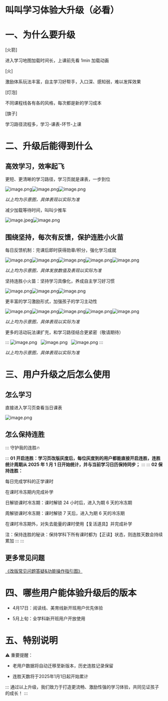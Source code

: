 # 叫叫学习体验大升级（必看）

# 一、为什么要升级

[火箭]

进入学习地图加载时间长，上课前先看 1min 加载动画

[火]

激励体系玩法丰富，自主学习好帮手，入口深、感知弱，难以发挥效果

[灯泡]

不同课程线各有各的风格，每次都是新的学习成本

[旗子]

学习路径流程多，学习-课表-环节-上课

# 二、升级后能得到什么

## 高效学习，效率起飞

更短、更清晰的学习路径，学习页就是课表，一步到位

![image.png](https://alidocs.oss-cn-zhangjiakou.aliyuncs.com/res/v9kqDeL6PXBQ1OVx/img/b626c048-ac9d-4c87-a231-15f61e667cb8.png)![image.png](https://alidocs.oss-cn-zhangjiakou.aliyuncs.com/res/v9kqDeL6PXBQ1OVx/img/89cfc323-70c4-49df-a30c-e33560818edf.png)![image.png](https://alidocs.oss-cn-zhangjiakou.aliyuncs.com/res/v9kqDeL6PXBQ1OVx/img/38e6afa6-0152-4c30-9aff-65f0b3af9a50.png)

_以上均为示意图，具体表现以实际为准_

减少加载等待时间，叫叫少推车

![image.jpeg](https://alidocs.oss-cn-zhangjiakou.aliyuncs.com/res/v9kqDeL6PXBQ1OVx/img/5c45c297-20c4-438b-8773-37578441cd98.jpeg)![image.png](https://alidocs.oss-cn-zhangjiakou.aliyuncs.com/res/v9kqDeL6PXBQ1OVx/img/9aa49c41-2fad-4ba5-9754-a055decf81e9.png)

## 围绕坚持，每次有反馈，保护连胜小火苗

每日反馈机制：完课后即时获得勋章/积分，强化学习成就

![image.png](https://alidocs.oss-cn-zhangjiakou.aliyuncs.com/res/v9kqDeL6PXBQ1OVx/img/fef2168b-f2c0-49d3-ac6e-7259fac7cc8e.png)![image.png](https://alidocs.oss-cn-zhangjiakou.aliyuncs.com/res/v9kqDeL6PXBQ1OVx/img/06176a9a-eb6d-479f-9d78-d70d14f1d1ad.png)![image.png](https://alidocs.oss-cn-zhangjiakou.aliyuncs.com/res/v9kqDeL6PXBQ1OVx/img/3c3b27c6-c698-44dd-881a-1500e40d4fe0.png)![image.png](https://alidocs.oss-cn-zhangjiakou.aliyuncs.com/res/v9kqDeL6PXBQ1OVx/img/ec3064f9-2c10-483d-bf75-62a976ac0ab2.png)![image.png](https://alidocs.oss-cn-zhangjiakou.aliyuncs.com/res/v9kqDeL6PXBQ1OVx/img/159001e6-60b4-49bb-b232-dadb6ec8e36f.png)

_以上均为示意图，具体发放数值及表现以实际为准_

坚持连胜小火苗：坚持学习具像化，养成自主学习好习惯

![image.png](https://alidocs.oss-cn-zhangjiakou.aliyuncs.com/res/v9kqDeL6PXBQ1OVx/img/0bd14562-18a6-40f0-b57d-f0766bbffc4a.png)![image.png](https://alidocs.oss-cn-zhangjiakou.aliyuncs.com/res/v9kqDeL6PXBQ1OVx/img/2032c1b1-caef-45d6-a924-ed290294df1a.png)![image.png](https://alidocs.oss-cn-zhangjiakou.aliyuncs.com/res/v9kqDeL6PXBQ1OVx/img/f9fb8393-7526-4088-840d-886ec809f540.png)

更丰富的学习激励形式，加强孩子的学习主动性

![image.png](https://alidocs.oss-cn-zhangjiakou.aliyuncs.com/res/v9kqDeL6PXBQ1OVx/img/7235d1e3-42a6-45ac-87d5-af0d6ddeed0f.png)![image.png](https://alidocs.oss-cn-zhangjiakou.aliyuncs.com/res/v9kqDeL6PXBQ1OVx/img/dcfd531c-714c-4838-bd7d-aaaf61f2f370.png)![image.png](https://alidocs.oss-cn-zhangjiakou.aliyuncs.com/res/v9kqDeL6PXBQ1OVx/img/1fb02255-53e1-4e32-8f21-75c6a5e28c92.png)![image.png](https://alidocs.oss-cn-zhangjiakou.aliyuncs.com/res/v9kqDeL6PXBQ1OVx/img/51bc145d-a00c-4314-93d3-78cdba793958.png)![image.png](https://alidocs.oss-cn-zhangjiakou.aliyuncs.com/res/v9kqDeL6PXBQ1OVx/img/17d92fd7-b454-43ac-b336-1968348b65ec.png)

_以上均为示意图，具体表现以实际为准_

更多的活动玩法课扩充，和学习路径结合更紧密（敬请期待）

:::
![image.png](https://alidocs.oss-cn-zhangjiakou.aliyuncs.com/res/v9kqDeL6PXBQ1OVx/img/0cd30092-7a56-4716-8371-a8009263fe30.png)   ![image.png](https://alidocs.oss-cn-zhangjiakou.aliyuncs.com/res/v9kqDeL6PXBQ1OVx/img/68b41cde-e679-40ef-9be7-f49574821ed1.png)   ![image.png](https://alidocs.oss-cn-zhangjiakou.aliyuncs.com/res/v9kqDeL6PXBQ1OVx/img/cdc9c3db-841b-4630-8c00-c9d73e1e4423.png)
:::

_以上均为示意图，具体表现以实际为准_

# 三、用户升级之后怎么使用

## 怎么学习

直接进入学习页查看当日课表

![image.png](https://alidocs.oss-cn-zhangjiakou.aliyuncs.com/res/3M0Oz5V7y0GZqzeE/img/d86d902a-2ba9-46f8-9375-700bd8206b72.png)

## 怎么保持连胜

:::
守护我的连胜🔥

:::
**01 开启连胜：学习页改版灰度后，每位灰度到的用户都能直接开启连胜，连胜统计周期从 2025 年 1 月 1 日开始统计，并与当前学习日历保持同步；**
:::
:::
**02 保持连胜：**

每日完成学科的正学课时

在课时冷冻期内完成补学

日解锁课时冷冻期：课时解锁 24 小时后，进入为期 6 天的冷冻期

周解锁课时冷冻期：课时解锁 7 天后，进入为期 6 天的冷冻期

在课时冷冻期外，对失去能量的课时使用【复活道具】并完成补学

注：保持连胜的秘诀：保持学科下所有课时都为【正读】状态，则连胜天数会持续累加
:::
:::

## 更多常见问题

[《改版常见问题答疑&功能操作指引图》](https://alidocs.dingtalk.com/i/nodes/AR4GpnMqJzM95Qmbup3joxREVKe0xjE3?utm_scene=team_space)

# 四、哪些用户能体验升级后的版本

*   4月17日：阅读线、美育线新开班用户优先体验
    
*   5月上旬：全学科新开班用户开放使用
    

# 五、特别说明

⚠️ 重要提醒：

*   老用户数据将自动迁移至新版本，历史连胜记录保留
    
*   连胜天数将于2025年1月1日起开始累计
    

:::
通过以上升级，我们致力于打造更流畅、激励性强的学习体验，共同见证孩子的成长！
:::